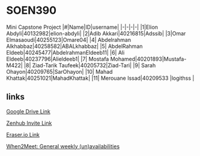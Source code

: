 # SOEN390
Mini Capstone Project
|#|Name|ID|username|
|-|-|-|-|
|1|Elion Abdyli|40132982|elion-abdyli|
|2|Adib Akkari|40216815|Adssib|
|3|Omar Elmasaoudi|40255123|Omare04|
|4| Abdelrahman Alkhabbaz|40258582|ABALkhabbaz|
|5| AbdelRahman Eldeeb|40245477|AbdelrahmanEldeeb11|
|6| Ali Eldeeb|40237796|Alieldeeb1|
|7| Mostafa Mohamed|40201893|Mustafa-M422|
|8| Ziad-Tarik Taufeek|40205732|Ziad-Tari|
|9| Sarah Ohayon|40209765|SarOhayon|
|10| Mahad Khattak|40251021|MahadKhattak|
|11| Merouane Issad|40209533 |logithss |

## links

[Google Drive Link](https://drive.google.com/drive/folders/1UL6PJ-IIoOIFHoY5S4i67sVe1DtE99dF?usp=sharing)

[Zenhub Invite Link](https://app.zenhub.com/workspaces/soen-390-6785c9d2f2ee60000fc8d2a6?invite=9v9fCTSgxfCL6V9QY4ANQrYo)

[Eraser.io Link](https://app.eraser.io/workspace/W9TVlnh83LWdJerkN8y6?origin=share)

[When2Meet: General weekly (un)availabilities](https://www.when2meet.com/?28532537-3BhGM)
